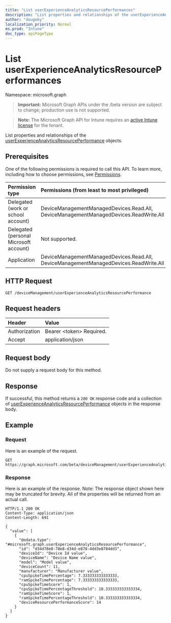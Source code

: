 ```yaml
---
title: "List userExperienceAnalyticsResourcePerformances"
description: "List properties and relationships of the userExperienceAnalyticsResourcePerformance objects."
author: "dougeby"
localization_priority: Normal
ms.prod: "Intune"
doc_type: apiPageType
---
```


# List userExperienceAnalyticsResourcePerformances

Namespace: microsoft.graph

> **Important:** Microsoft Graph APIs under the /beta version are subject to change; production use is not supported.

> **Note:** The Microsoft Graph API for Intune requires an [active Intune license](https://go.microsoft.com/fwlink/?linkid=839381) for the tenant.

List properties and relationships of the [userExperienceAnalyticsResourcePerformance](../resources/intune-devices-userexperienceanalyticsresourceperformance.md) objects.

## Prerequisites
One of the following permissions is required to call this API. To learn more, including how to choose permissions, see [Permissions](/graph/permissions-reference).

|Permission type|Permissions (from least to most privileged)|
|:---|:---|
|Delegated (work or school account)|DeviceManagementManagedDevices.Read.All, DeviceManagementManagedDevices.ReadWrite.All|
|Delegated (personal Microsoft account)|Not supported.|
|Application|DeviceManagementManagedDevices.Read.All, DeviceManagementManagedDevices.ReadWrite.All|

## HTTP Request
<!-- {
  "blockType": "ignored"
}
-->
``` http
GET /deviceManagement/userExperienceAnalyticsResourcePerformance
```

## Request headers
|Header|Value|
|:---|:---|
|Authorization|Bearer &lt;token&gt; Required.|
|Accept|application/json|

## Request body
Do not supply a request body for this method.

## Response
If successful, this method returns a `200 OK` response code and a collection of [userExperienceAnalyticsResourcePerformance](../resources/intune-devices-userexperienceanalyticsresourceperformance.md) objects in the response body.

## Example

### Request
Here is an example of the request.
``` http
GET https://graph.microsoft.com/beta/deviceManagement/userExperienceAnalyticsResourcePerformance
```

### Response
Here is an example of the response. Note: The response object shown here may be truncated for brevity. All of the properties will be returned from an actual call.
``` http
HTTP/1.1 200 OK
Content-Type: application/json
Content-Length: 691

{
  "value": [
    {
      "@odata.type": "#microsoft.graph.userExperienceAnalyticsResourcePerformance",
      "id": "d34d78e8-78e8-d34d-e878-4dd3e8784dd3",
      "deviceId": "Device Id value",
      "deviceName": "Device Name value",
      "model": "Model value",
      "deviceCount": 11,
      "manufacturer": "Manufacturer value",
      "cpuSpikeTimePercentage": 7.333333333333333,
      "ramSpikeTimePercentage": 7.333333333333333,
      "cpuSpikeTimeScore": 1,
      "cpuSpikeTimePercentageThreshold": 10.333333333333334,
      "ramSpikeTimeScore": 1,
      "ramSpikeTimePercentageThreshold": 10.333333333333334,
      "deviceResourcePerformanceScore": 14
    }
  ]
}
```



